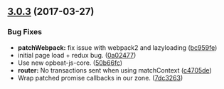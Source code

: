 <a name="3.0.3"></a>
## [3.0.3](https://github.com/opbeat/opbeat-react/compare/0.0.22...3.0.3) (2017-03-27)


### Bug Fixes

* **patchWebpack:** fix issue with webpack2 and lazyloading ([bc959fe](https://github.com/opbeat/opbeat-react/commit/bc959fe))
* initial page load + redux bug. ([0a02477](https://github.com/opbeat/opbeat-react/commit/0a02477))
* Use new opbeat-js-core. ([50b66fc](https://github.com/opbeat/opbeat-react/commit/50b66fc))
* **router:** No transactions sent when using matchContext ([c4705de](https://github.com/opbeat/opbeat-react/commit/c4705de))
* Wrap patched promise callbacks in our zone. ([7dc3263](https://github.com/opbeat/opbeat-react/commit/7dc3263))

